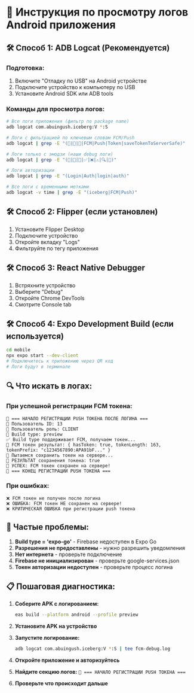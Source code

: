 # 📱 Инструкция по просмотру логов Android приложения

## 🛠️ Способ 1: ADB Logcat (Рекомендуется)

### Подготовка:
1. Включите "Отладку по USB" на Android устройстве
2. Подключите устройство к компьютеру по USB
3. Установите Android SDK или ADB tools

### Команды для просмотра логов:

```bash
# Все логи приложения (фильтр по package name)
adb logcat com.abuingush.iceberg:V *:S

# Логи с фильтрацией по ключевым словам FCM/Push
adb logcat | grep -E "(🔔|💾|🎫|FCM|Push|Token|saveTokenToServerSafe)"

# Логи только с эмодзи (наши debug логи)
adb logcat | grep -E "(🔔|💾|🎫|✅|❌|⚠️|🔍|🎉)"

# Логи авторизации
adb logcat | grep -E "(Login|Auth|login|auth)"

# Все логи с временными метками
adb logcat -v time | grep -E "(iceberg|FCM|Push)"
```

## 🛠️ Способ 2: Flipper (если установлен)

1. Установите Flipper Desktop
2. Подключите устройство
3. Откройте вкладку "Logs"
4. Фильтруйте по тегу приложения

## 🛠️ Способ 3: React Native Debugger

1. Встряхните устройство
2. Выберите "Debug"
3. Откройте Chrome DevTools
4. Смотрите Console tab

## 🛠️ Способ 4: Expo Development Build (если используется)

```bash
cd mobile
npx expo start --dev-client
# Подключитесь к приложению через QR код
# Логи будут в терминале
```

## 🔍 Что искать в логах:

### При успешной регистрации FCM токена:
```
🔔 === НАЧАЛО РЕГИСТРАЦИИ PUSH ТОКЕНА ПОСЛЕ ЛОГИНА ===
🔔 Пользователь ID: 13
🔔 Пользователь роль: CLIENT
🔔 Build type: preview
✅ Build type поддерживает FCM, получаем токен...
🎫 FCM токен результат: { hasToken: true, tokenLength: 163, tokenPrefix: "c1234567890:APA91bF..." }
💾 Пытаемся сохранить токен на сервере...
🔔 РЕЗУЛЬТАТ сохранения токена: true
🎉 УСПЕХ: FCM токен сохранен на сервере!
🔔 === КОНЕЦ РЕГИСТРАЦИИ PUSH ТОКЕНА ===
```

### При ошибках:
```
❌ FCM токен не получен после логина
❌ ОШИБКА: FCM токен НЕ сохранен на сервере!
❌ КРИТИЧЕСКАЯ ОШИБКА при регистрации push токена
```

## 🚨 Частые проблемы:

1. **Build type = 'expo-go'** - Firebase недоступен в Expo Go
2. **Разрешения не предоставлены** - нужно разрешить уведомления
3. **Нет интернета** - проверьте подключение
4. **Firebase не инициализирован** - проверьте google-services.json
5. **Токен авторизации недоступен** - проверьте процесс логина

## 📋 Пошаговая диагностика:

1. **Соберите APK с логированием:**
   ```bash
   eas build --platform android --profile preview
   ```

2. **Установите APK на устройство**

3. **Запустите логирование:**
   ```bash
   adb logcat com.abuingush.iceberg:V *:S | tee fcm-debug.log
   ```

4. **Откройте приложение и авторизуйтесь**

5. **Найдите секцию логов:** `🔔 === НАЧАЛО РЕГИСТРАЦИИ PUSH ТОКЕНА ===`

6. **Проверьте что происходит дальше**




